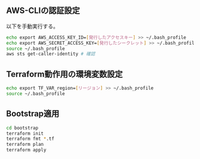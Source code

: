 ## AWS-CLIの認証設定

以下を手動実行する。

```sh
echo export AWS_ACCESS_KEY_ID=[発行したアクセスキー] >> ~/.bash_profile
echo export AWS_SECRET_ACCESS_KEY=[発行したシークレット] >> ~/.bash_profile
source ~/.bash_profile
aws sts get-caller-identity # 確認
```

## Terraform動作用の環境変数設定

```sh
echo export TF_VAR_region=[リージョン] >> ~/.bash_profile
source ~/.bash_profile
```

## Bootstrap適用

```sh
cd bootstrap
terraform init
terraform fmt *.tf
terraform plan
terraform apply
```
